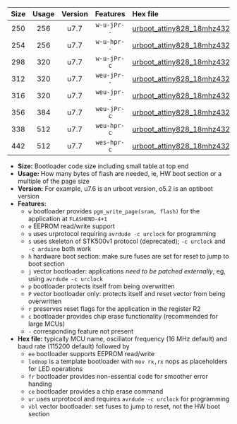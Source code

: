 |Size|Usage|Version|Features|Hex file|
|:-:|:-:|:-:|:-:|:--|
|250|256|u7.7|`w-u-jPr--`|[urboot_attiny828_18mhz432_19200bps_lednop_ur_vbl.hex](https://raw.githubusercontent.com/stefanrueger/urboot.hex/main/mcus/attiny828/fcpu_18mhz432/19200_bps/urboot_attiny828_18mhz432_19200bps_lednop_ur_vbl.hex)|
|254|256|u7.7|`w-u-hpr--`|[urboot_attiny828_18mhz432_19200bps_lednop_fr_ur.hex](https://raw.githubusercontent.com/stefanrueger/urboot.hex/main/mcus/attiny828/fcpu_18mhz432/19200_bps/urboot_attiny828_18mhz432_19200bps_lednop_fr_ur.hex)|
|298|320|u7.7|`w-u-jPr-c`|[urboot_attiny828_18mhz432_19200bps_lednop_fr_ce_ur_vbl.hex](https://raw.githubusercontent.com/stefanrueger/urboot.hex/main/mcus/attiny828/fcpu_18mhz432/19200_bps/urboot_attiny828_18mhz432_19200bps_lednop_fr_ce_ur_vbl.hex)|
|312|320|u7.7|`weu-jPr--`|[urboot_attiny828_18mhz432_19200bps_ee_lednop_ur_vbl.hex](https://raw.githubusercontent.com/stefanrueger/urboot.hex/main/mcus/attiny828/fcpu_18mhz432/19200_bps/urboot_attiny828_18mhz432_19200bps_ee_lednop_ur_vbl.hex)|
|316|320|u7.7|`weu-jpr--`|[urboot_attiny828_18mhz432_19200bps_ee_lednop_fr_ur_vbl.hex](https://raw.githubusercontent.com/stefanrueger/urboot.hex/main/mcus/attiny828/fcpu_18mhz432/19200_bps/urboot_attiny828_18mhz432_19200bps_ee_lednop_fr_ur_vbl.hex)|
|356|384|u7.7|`weu-jPr-c`|[urboot_attiny828_18mhz432_19200bps_ee_lednop_fr_ce_ur_vbl.hex](https://raw.githubusercontent.com/stefanrueger/urboot.hex/main/mcus/attiny828/fcpu_18mhz432/19200_bps/urboot_attiny828_18mhz432_19200bps_ee_lednop_fr_ce_ur_vbl.hex)|
|338|512|u7.7|`weu-hpr-c`|[urboot_attiny828_18mhz432_19200bps_ee_lednop_fr_ce_ur.hex](https://raw.githubusercontent.com/stefanrueger/urboot.hex/main/mcus/attiny828/fcpu_18mhz432/19200_bps/urboot_attiny828_18mhz432_19200bps_ee_lednop_fr_ce_ur.hex)|
|442|512|u7.7|`wes-hpr-c`|[urboot_attiny828_18mhz432_19200bps_ee_lednop_fr_ce.hex](https://raw.githubusercontent.com/stefanrueger/urboot.hex/main/mcus/attiny828/fcpu_18mhz432/19200_bps/urboot_attiny828_18mhz432_19200bps_ee_lednop_fr_ce.hex)|

- **Size:** Bootloader code size including small table at top end
- **Usage:** How many bytes of flash are needed, ie, HW boot section or a multiple of the page size
- **Version:** For example, u7.6 is an urboot version, o5.2 is an optiboot version
- **Features:**
  + `w` bootloader provides `pgm_write_page(sram, flash)` for the application at `FLASHEND-4+1`
  + `e` EEPROM read/write support
  + `u` uses urprotocol requiring `avrdude -c urclock` for programming
  + `s` uses skeleton of STK500v1 protocol (deprecated); `-c urclock` and `-c arduino` both work
  + `h` hardware boot section: make sure fuses are set for reset to jump to boot section
  + `j` vector bootloader: applications *need to be patched externally*, eg, using `avrdude -c urclock`
  + `p` bootloader protects itself from being overwritten
  + `P` vector bootloader only: protects itself and reset vector from being overwritten
  + `r` preserves reset flags for the application in the register R2
  + `c` bootloader provides chip erase functionality (recommended for large MCUs)
  + `-` corresponding feature not present
- **Hex file:** typically MCU name, oscillator frequency (16 MHz default) and baud rate (115200 default) followed by
  + `ee` bootloader supports EEPROM read/write
  + `lednop` is a template bootloader with `mov rx,rx` nops as placeholders for LED operations
  + `fr` bootloader provides non-essential code for smoother error handing
  + `ce` bootloader provides a chip erase command
  + `ur` uses urprotocol and requires `avrdude -c urclock` for programming
  + `vbl` vector bootloader: set fuses to jump to reset, not the HW boot section
